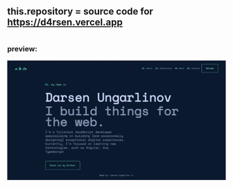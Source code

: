 #

## this.repository = source code for https://d4rsen.vercel.app

#

### preview:

<img src="./public/preview.png">

